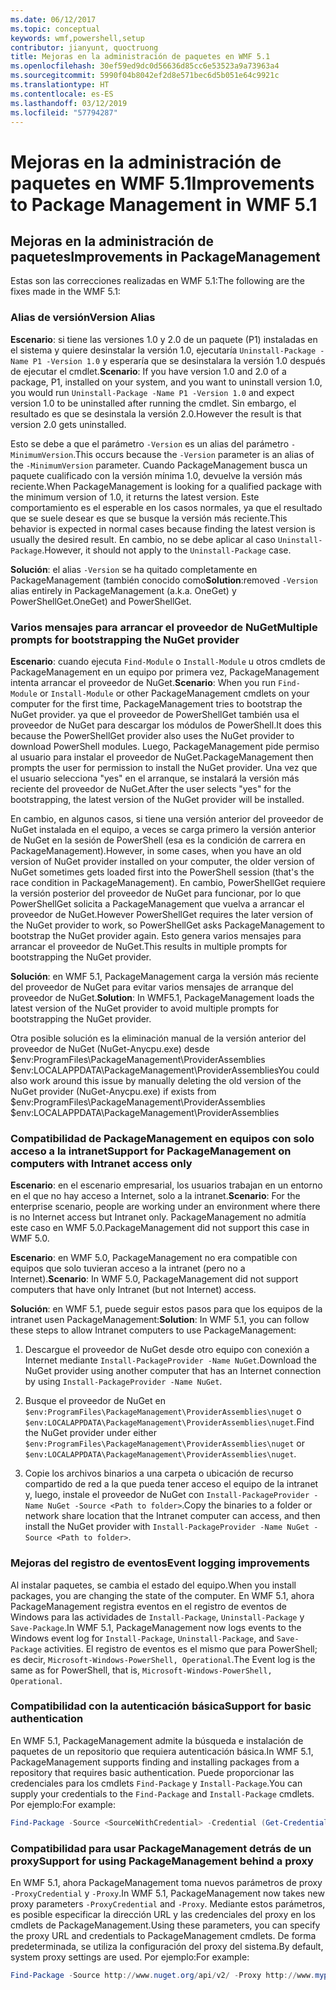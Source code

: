 ```yaml
---
ms.date: 06/12/2017
ms.topic: conceptual
keywords: wmf,powershell,setup
contributor: jianyunt, quoctruong
title: Mejoras en la administración de paquetes en WMF 5.1
ms.openlocfilehash: 30ef59ed9dc0d56636d85cc6e53523a9a73963a4
ms.sourcegitcommit: 5990f04b8042ef2d8e571bec6d5b051e64c9921c
ms.translationtype: HT
ms.contentlocale: es-ES
ms.lasthandoff: 03/12/2019
ms.locfileid: "57794287"
---
```

# <a name="improvements-to-package-management-in-wmf-51"></a><span data-ttu-id="3dff4-103">Mejoras en la administración de paquetes en WMF 5.1</span><span class="sxs-lookup"><span data-stu-id="3dff4-103">Improvements to Package Management in WMF 5.1</span></span>

## <a name="improvements-in-packagemanagement"></a><span data-ttu-id="3dff4-104">Mejoras en la administración de paquetes</span><span class="sxs-lookup"><span data-stu-id="3dff4-104">Improvements in PackageManagement</span></span>

<span data-ttu-id="3dff4-105">Estas son las correcciones realizadas en WMF 5.1:</span><span class="sxs-lookup"><span data-stu-id="3dff4-105">The following are the fixes made in the WMF 5.1:</span></span>

### <a name="version-alias"></a><span data-ttu-id="3dff4-106">Alias de versión</span><span class="sxs-lookup"><span data-stu-id="3dff4-106">Version Alias</span></span>

<span data-ttu-id="3dff4-107">**Escenario**: si tiene las versiones 1.0 y 2.0 de un paquete (P1) instaladas en el sistema y quiere desinstalar la versión 1.0, ejecutaría `Uninstall-Package -Name P1 -Version 1.0` y esperaría que se desinstalara la versión 1.0 después de ejecutar el cmdlet.</span><span class="sxs-lookup"><span data-stu-id="3dff4-107">**Scenario**: If you have version 1.0 and 2.0 of a package, P1, installed on your system, and you want to uninstall version 1.0, you would run `Uninstall-Package -Name P1 -Version 1.0` and expect version 1.0 to be uninstalled after running the cmdlet.</span></span> <span data-ttu-id="3dff4-108">Sin embargo, el resultado es que se desinstala la versión 2.0.</span><span class="sxs-lookup"><span data-stu-id="3dff4-108">However the result is that version 2.0 gets uninstalled.</span></span>

<span data-ttu-id="3dff4-109">Esto se debe a que el parámetro `-Version` es un alias del parámetro `-MinimumVersion`.</span><span class="sxs-lookup"><span data-stu-id="3dff4-109">This occurs because the `-Version` parameter is an alias of the `-MinimumVersion` parameter.</span></span> <span data-ttu-id="3dff4-110">Cuando PackageManagement busca un paquete cualificado con la versión mínima 1.0, devuelve la versión más reciente.</span><span class="sxs-lookup"><span data-stu-id="3dff4-110">When PackageManagement is looking for a qualified package with the minimum version of 1.0, it returns the latest version.</span></span> <span data-ttu-id="3dff4-111">Este comportamiento es el esperable en los casos normales, ya que el resultado que se suele desear es que se busque la versión más reciente.</span><span class="sxs-lookup"><span data-stu-id="3dff4-111">This behavior is expected in normal cases because finding the latest version is usually the desired result.</span></span> <span data-ttu-id="3dff4-112">En cambio, no se debe aplicar al caso `Uninstall-Package`.</span><span class="sxs-lookup"><span data-stu-id="3dff4-112">However, it should not apply to the `Uninstall-Package` case.</span></span>

<span data-ttu-id="3dff4-113">**Solución**: el alias `-Version` se ha quitado completamente en PackageManagement (también conocido como</span><span class="sxs-lookup"><span data-stu-id="3dff4-113">**Solution**:removed `-Version` alias entirely in PackageManagement (a.k.a.</span></span> <span data-ttu-id="3dff4-114">OneGet) y PowerShellGet.</span><span class="sxs-lookup"><span data-stu-id="3dff4-114">OneGet) and PowerShellGet.</span></span>

### <a name="multiple-prompts-for-bootstrapping-the-nuget-provider"></a><span data-ttu-id="3dff4-115">Varios mensajes para arrancar el proveedor de NuGet</span><span class="sxs-lookup"><span data-stu-id="3dff4-115">Multiple prompts for bootstrapping the NuGet provider</span></span>

<span data-ttu-id="3dff4-116">**Escenario**: cuando ejecuta `Find-Module` o `Install-Module` u otros cmdlets de PackageManagement en un equipo por primera vez, PackageManagement intenta arrancar el proveedor de NuGet.</span><span class="sxs-lookup"><span data-stu-id="3dff4-116">**Scenario**: When you run `Find-Module` or `Install-Module` or other PackageManagement cmdlets on your computer for the first time, PackageManagement tries to bootstrap the NuGet provider.</span></span> <span data-ttu-id="3dff4-117">ya que el proveedor de PowerShellGet también usa el proveedor de NuGet para descargar los módulos de PowerShell.</span><span class="sxs-lookup"><span data-stu-id="3dff4-117">It does this because the PowerShellGet provider also uses the NuGet provider to download PowerShell modules.</span></span> <span data-ttu-id="3dff4-118">Luego, PackageManagement pide permiso al usuario para instalar el proveedor de NuGet.</span><span class="sxs-lookup"><span data-stu-id="3dff4-118">PackageManagement then prompts the user for permission to install the NuGet provider.</span></span> <span data-ttu-id="3dff4-119">Una vez que el usuario selecciona "yes" en el arranque, se instalará la versión más reciente del proveedor de NuGet.</span><span class="sxs-lookup"><span data-stu-id="3dff4-119">After the user selects "yes" for the bootstrapping, the latest version of the NuGet provider will be installed.</span></span>

<span data-ttu-id="3dff4-120">En cambio, en algunos casos, si tiene una versión anterior del proveedor de NuGet instalada en el equipo, a veces se carga primero la versión anterior de NuGet en la sesión de PowerShell (esa es la condición de carrera en PackageManagement).</span><span class="sxs-lookup"><span data-stu-id="3dff4-120">However, in some cases, when you have an old version of NuGet provider installed on your computer, the older version of NuGet sometimes gets loaded first into the PowerShell session (that's the race condition in PackageManagement).</span></span> <span data-ttu-id="3dff4-121">En cambio, PowerShellGet requiere la versión posterior del proveedor de NuGet para funcionar, por lo que PowerShellGet solicita a PackageManagement que vuelva a arrancar el proveedor de NuGet.</span><span class="sxs-lookup"><span data-stu-id="3dff4-121">However PowerShellGet requires the later version of the NuGet provider to work, so PowerShellGet asks PackageManagement to bootstrap the NuGet provider again.</span></span> <span data-ttu-id="3dff4-122">Esto genera varios mensajes para arrancar el proveedor de NuGet.</span><span class="sxs-lookup"><span data-stu-id="3dff4-122">This results in multiple prompts for bootstrapping the NuGet provider.</span></span>

<span data-ttu-id="3dff4-123">**Solución**: en WMF 5.1, PackageManagement carga la versión más reciente del proveedor de NuGet para evitar varios mensajes de arranque del proveedor de NuGet.</span><span class="sxs-lookup"><span data-stu-id="3dff4-123">**Solution**: In WMF5.1, PackageManagement loads the latest version of the NuGet provider to avoid multiple prompts for bootstrapping the NuGet provider.</span></span>

<span data-ttu-id="3dff4-124">Otra posible solución es la eliminación manual de la versión anterior del proveedor de NuGet (NuGet-Anycpu.exe) desde $env:ProgramFiles\PackageManagement\ProviderAssemblies $env:LOCALAPPDATA\PackageManagement\ProviderAssemblies</span><span class="sxs-lookup"><span data-stu-id="3dff4-124">You could also work around this issue by manually deleting the old version of the NuGet provider (NuGet-Anycpu.exe) if exists from $env:ProgramFiles\PackageManagement\ProviderAssemblies $env:LOCALAPPDATA\PackageManagement\ProviderAssemblies</span></span>


### <a name="support-for-packagemanagement-on-computers-with-intranet-access-only"></a><span data-ttu-id="3dff4-125">Compatibilidad de PackageManagement en equipos con solo acceso a la intranet</span><span class="sxs-lookup"><span data-stu-id="3dff4-125">Support for PackageManagement on computers with Intranet access only</span></span>

<span data-ttu-id="3dff4-126">**Escenario**: en el escenario empresarial, los usuarios trabajan en un entorno en el que no hay acceso a Internet, solo a la intranet.</span><span class="sxs-lookup"><span data-stu-id="3dff4-126">**Scenario**: For the enterprise scenario, people are working under an environment where there is no Internet access but Intranet only.</span></span> <span data-ttu-id="3dff4-127">PackageManagement no admitía este caso en WMF 5.0.</span><span class="sxs-lookup"><span data-stu-id="3dff4-127">PackageManagement did not support this case in WMF 5.0.</span></span>

<span data-ttu-id="3dff4-128">**Escenario**: en WMF 5.0, PackageManagement no era compatible con equipos que solo tuvieran acceso a la intranet (pero no a Internet).</span><span class="sxs-lookup"><span data-stu-id="3dff4-128">**Scenario**: In WMF 5.0, PackageManagement did not support computers that have only Intranet (but not Internet) access.</span></span>

<span data-ttu-id="3dff4-129">**Solución**: en WMF 5.1, puede seguir estos pasos para que los equipos de la intranet usen PackageManagement:</span><span class="sxs-lookup"><span data-stu-id="3dff4-129">**Solution**: In WMF 5.1, you can follow these steps to allow Intranet computers to use PackageManagement:</span></span>

1. <span data-ttu-id="3dff4-130">Descargue el proveedor de NuGet desde otro equipo con conexión a Internet mediante `Install-PackageProvider -Name NuGet`.</span><span class="sxs-lookup"><span data-stu-id="3dff4-130">Download the NuGet provider using another computer that has an Internet connection by using `Install-PackageProvider -Name NuGet`.</span></span>

2. <span data-ttu-id="3dff4-131">Busque el proveedor de NuGet en `$env:ProgramFiles\PackageManagement\ProviderAssemblies\nuget` o `$env:LOCALAPPDATA\PackageManagement\ProviderAssemblies\nuget`.</span><span class="sxs-lookup"><span data-stu-id="3dff4-131">Find the NuGet provider under either `$env:ProgramFiles\PackageManagement\ProviderAssemblies\nuget`  or  `$env:LOCALAPPDATA\PackageManagement\ProviderAssemblies\nuget`.</span></span>

3. <span data-ttu-id="3dff4-132">Copie los archivos binarios a una carpeta o ubicación de recurso compartido de red a la que pueda tener acceso el equipo de la intranet y, luego, instale el proveedor de NuGet con `Install-PackageProvider -Name NuGet -Source <Path to folder>`.</span><span class="sxs-lookup"><span data-stu-id="3dff4-132">Copy the binaries to a folder or network share location that the Intranet computer can access, and then install the NuGet provider with `Install-PackageProvider -Name NuGet -Source <Path to folder>`.</span></span>


### <a name="event-logging-improvements"></a><span data-ttu-id="3dff4-133">Mejoras del registro de eventos</span><span class="sxs-lookup"><span data-stu-id="3dff4-133">Event logging improvements</span></span>

<span data-ttu-id="3dff4-134">Al instalar paquetes, se cambia el estado del equipo.</span><span class="sxs-lookup"><span data-stu-id="3dff4-134">When you install packages, you are changing the state of the computer.</span></span> <span data-ttu-id="3dff4-135">En WMF 5.1, ahora PackageManagement registra eventos en el registro de eventos de Windows para las actividades de `Install-Package`, `Uninstall-Package` y `Save-Package`.</span><span class="sxs-lookup"><span data-stu-id="3dff4-135">In WMF 5.1, PackageManagement now logs events to the Windows event log for `Install-Package`, `Uninstall-Package`, and `Save-Package` activities.</span></span> <span data-ttu-id="3dff4-136">El registro de eventos es el mismo que para PowerShell; es decir, `Microsoft-Windows-PowerShell, Operational`.</span><span class="sxs-lookup"><span data-stu-id="3dff4-136">The Event log  is the same as for PowerShell, that is, `Microsoft-Windows-PowerShell, Operational`.</span></span>

### <a name="support-for-basic-authentication"></a><span data-ttu-id="3dff4-137">Compatibilidad con la autenticación básica</span><span class="sxs-lookup"><span data-stu-id="3dff4-137">Support for basic authentication</span></span>

<span data-ttu-id="3dff4-138">En WMF 5.1, PackageManagement admite la búsqueda e instalación de paquetes de un repositorio que requiera autenticación básica.</span><span class="sxs-lookup"><span data-stu-id="3dff4-138">In WMF 5.1, PackageManagement supports finding and installing packages from a repository that requires basic authentication.</span></span> <span data-ttu-id="3dff4-139">Puede proporcionar las credenciales para los cmdlets `Find-Package` y `Install-Package`.</span><span class="sxs-lookup"><span data-stu-id="3dff4-139">You can supply your credentials to the `Find-Package` and `Install-Package` cmdlets.</span></span> <span data-ttu-id="3dff4-140">Por ejemplo:</span><span class="sxs-lookup"><span data-stu-id="3dff4-140">For example:</span></span>

``` PowerShell
Find-Package -Source <SourceWithCredential> -Credential (Get-Credential)
```

### <a name="support-for-using-packagemanagement-behind-a-proxy"></a><span data-ttu-id="3dff4-141">Compatibilidad para usar PackageManagement detrás de un proxy</span><span class="sxs-lookup"><span data-stu-id="3dff4-141">Support for using PackageManagement behind a proxy</span></span>

<span data-ttu-id="3dff4-142">En WMF 5.1, ahora PackageManagement toma nuevos parámetros de proxy `-ProxyCredential` y `-Proxy`.</span><span class="sxs-lookup"><span data-stu-id="3dff4-142">In WMF 5.1, PackageManagement now takes new proxy parameters `-ProxyCredential` and `-Proxy`.</span></span> <span data-ttu-id="3dff4-143">Mediante estos parámetros, es posible especificar la dirección URL y las credenciales del proxy en los cmdlets de PackageManagement.</span><span class="sxs-lookup"><span data-stu-id="3dff4-143">Using these parameters, you can specify the proxy URL and credentials to PackageManagement cmdlets.</span></span> <span data-ttu-id="3dff4-144">De forma predeterminada, se utiliza la configuración del proxy del sistema.</span><span class="sxs-lookup"><span data-stu-id="3dff4-144">By default, system proxy settings are used.</span></span> <span data-ttu-id="3dff4-145">Por ejemplo:</span><span class="sxs-lookup"><span data-stu-id="3dff4-145">For example:</span></span>

``` PowerShell
Find-Package -Source http://www.nuget.org/api/v2/ -Proxy http://www.myproxyserver.com -ProxyCredential (Get-Credential)
```

